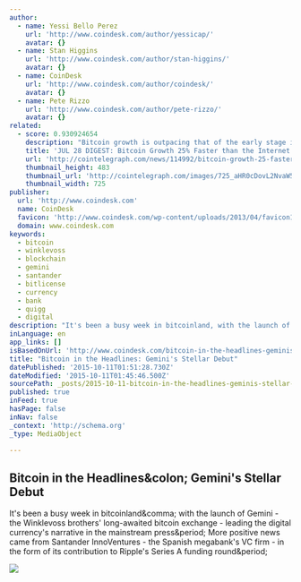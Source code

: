 ```yaml
---
author:
  - name: Yessi Bello Perez
    url: 'http://www.coindesk.com/author/yessicap/'
    avatar: {}
  - name: Stan Higgins
    url: 'http://www.coindesk.com/author/stan-higgins/'
    avatar: {}
  - name: CoinDesk
    url: 'http://www.coindesk.com/author/coindesk/'
    avatar: {}
  - name: Pete Rizzo
    url: 'http://www.coindesk.com/author/pete-rizzo/'
    avatar: {}
related:
  - score: 0.930924654
    description: "Bitcoin growth is outpacing that of the early stage internet by almost 25%; an Estonian Angel List service will utilize Bitcoin's blockchain to secure its marketplace, and more top stories for July 28. In terms of investment, Bitcoin growth is outpacing that of the early stage internet by almost 25%, according to the latest figures compiled by IB Times UK."
    title: 'JUL 28 DIGEST: Bitcoin Growth 25% Faster than the Internet in 90s; Estonian Angel List Service Secures Marketplace with BTC Blockchain'
    url: 'http://cointelegraph.com/news/114992/bitcoin-growth-25-faster-than-the-internet-in-90s-estonian-angel-list-service-secures-marketplace-with-btc-blockchain'
    thumbnail_height: 483
    thumbnail_url: 'http://cointelegraph.com/images/725_aHR0cDovL2NvaW50ZWxlZ3JhcGguY29tL3N0b3JhZ2UvdXBsb2Fkcy92aWV3Lzk5MTkyNTk1NTE2YTJkMjFlYzE5NmJlZDM2MjYyNDQ1LnBuZw==.jpg'
    thumbnail_width: 725
publisher:
  url: 'http://www.coindesk.com'
  name: CoinDesk
  favicon: 'http://www.coindesk.com/wp-content/uploads/2013/04/favicon1.ico?41aba6'
  domain: www.coindesk.com
keywords:
  - bitcoin
  - winklevoss
  - blockchain
  - gemini
  - santander
  - bitlicense
  - currency
  - bank
  - quigg
  - digital
description: "It's been a busy week in bitcoinland, with the launch of Gemini - the Winklevoss brothers' long-awaited bitcoin exchange - leading the digital currency's narrative in the mainstream press. More positive news came from Santander InnoVentures - the Spanish megabank's VC firm - in the form of its contribution to Ripple's Series A funding round."
inLanguage: en
app_links: []
isBasedOnUrl: 'http://www.coindesk.com/bitcoin-in-the-headlines-geminis-stellar-debut/'
title: "Bitcoin in the Headlines: Gemini's Stellar Debut"
datePublished: '2015-10-11T01:51:28.730Z'
dateModified: '2015-10-11T01:45:46.500Z'
sourcePath: _posts/2015-10-11-bitcoin-in-the-headlines-geminis-stellar-debut.md
published: true
inFeed: true
hasPage: false
inNav: false
_context: 'http://schema.org'
_type: MediaObject

---
```

<article style=""><h1>Bitcoin in the Headlines&amp;colon; Gemini's Stellar Debut</h1><p>It's been a busy week in bitcoinland&amp;comma; with the launch of Gemini - the Winklevoss brothers' long-awaited bitcoin exchange - leading the digital currency's narrative in the mainstream press&amp;period; More positive news came from Santander InnoVentures - the Spanish megabank's VC firm - in the form of its contribution to Ripple's Series A funding round&amp;period;</p><img src="http://media.coindesk.com/2015/10/bitcoin-spotlight.jpg" /></article>